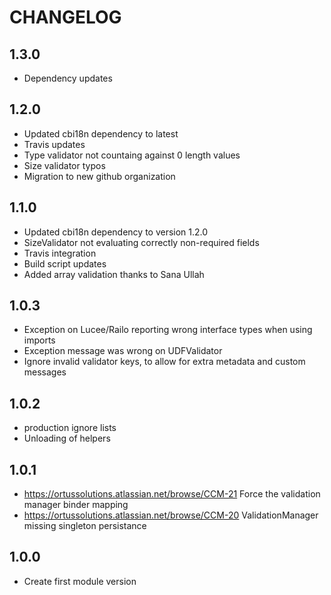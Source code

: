 CHANGELOG
=========

## 1.3.0
* Dependency updates

## 1.2.0
* Updated cbi18n dependency to latest
* Travis updates
* Type validator not countaing against 0 length values
* Size validator typos
* Migration to new github organization

## 1.1.0
* Updated cbi18n dependency to version 1.2.0
* SizeValidator not evaluating correctly non-required fields
* Travis integration
* Build script updates
* Added array validation thanks to Sana Ullah

## 1.0.3
* Exception on Lucee/Railo reporting wrong interface types when using imports
* Exception message was wrong on UDFValidator
* Ignore invalid validator keys, to allow for extra metadata and custom messages

## 1.0.2
* production ignore lists
* Unloading of helpers

## 1.0.1
* https://ortussolutions.atlassian.net/browse/CCM-21 Force the validation manager binder mapping
* https://ortussolutions.atlassian.net/browse/CCM-20 ValidationManager missing singleton persistance

## 1.0.0
* Create first module version
